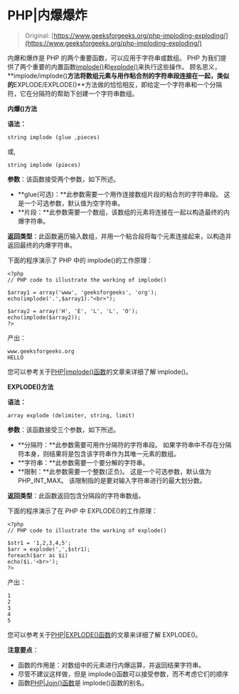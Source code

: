 # PHP|内爆爆炸

> Original: [https://www.geeksforgeeks.org/php-imploding-exploding/](https://www.geeksforgeeks.org/php-imploding-exploding/)

内爆和爆炸是 PHP 的两个重要函数，可以应用于字符串或数组。 PHP 为我们提供了两个重要的内置函数[implode()](https://www.geeksforgeeks.org/php-implode-function/)和[explode()](https://www.geeksforgeeks.org/php-explode-function/)来执行这些操作。 顾名思义，**implode/implode()**方法将数组元素与用作粘合剂的字符串段连接在一起，类似的**EXPLODE/EXPLODE()**方法做的恰恰相反，即给定一个字符串和一个分隔符，它在分隔符的帮助下创建一个字符串数组。

**内爆()方法**

**语法：**

```
string implode (glue ,pieces)

```

或,

```
string implode (pieces)

```

**参数**：该函数接受两个参数，如下所述。

*   **glue(可选)：**此参数需要一个用作连接数组片段的粘合剂的字符串段。 这是一个可选参数，默认值为空字符串。
*   **片段：**此参数需要一个数组，该数组的元素将连接在一起以构造最终的内爆字符串。

**返回类型**：此函数遍历输入数组，并用一个粘合段将每个元素连接起来，以构造并返回最终的内爆字符串。

下面的程序演示了 PHP 中的 implode()的工作原理：

```
<?php
// PHP code to illustrate the working of implode()

$array1 = array('www', 'geeksforgeeks', 'org');
echo(implode('.',$array1)."<br>"); 

$array2 = array('H', 'E', 'L', 'L', 'O');
echo(implode($array2));
?>
```

产出：

```
www.geeksforgeeks.org
HELLO

```

您可以参考关于[PHP|implode()函数](https://www.geeksforgeeks.org/php-implode-function/)的文章来详细了解 implode()。

**EXPLODE()方法**

**语法：**

```
array explode (delimiter, string, limit)

```

**参数**：该函数接受三个参数，如下所述。

*   **分隔符：**此参数需要可用作分隔符的字符串段。 如果字符串中不存在分隔符本身，则结果将是包含该字符串作为其唯一元素的数组。
*   **字符串：**此参数需要一个要分解的字符串。
*   **限制：**此参数需要一个整数(正负)。 这是一个可选参数，默认值为 PHP_INT_MAX。 该限制指的是要对输入字符串进行的最大划分数。

**返回类型**：此函数返回包含分隔段的字符串数组。

下面的程序演示了在 PHP 中 EXPLODE()的工作原理：

```
<?php
// PHP code to illustrate the working of explode()

$str1 = '1,2,3,4,5';
$arr = explode(',',$str1);
foreach($arr as $i)
echo($i.'<br>');
?>
```

产出：

```
1
2
3
4
5

```

您可以参考关于[PHP|EXPLODE()函数](https://www.geeksforgeeks.org/php-explode-function/)的文章来详细了解 EXPLODE()。

**注意要点**：

*   函数的作用是：对数组中的元素进行内爆运算，并返回结果字符串。
*   尽管不建议这样做，但是 implode()函数可以接受参数，而不考虑它们的顺序
*   函数[PHP|Join()函数](https://www.geeksforgeeks.org/php-join-function/)是 implode()函数的别名。